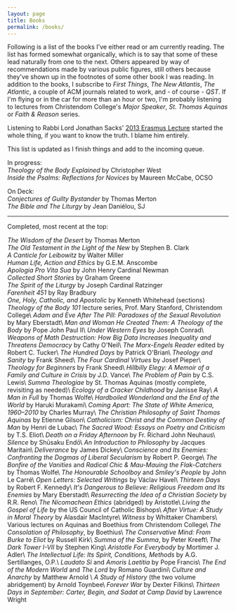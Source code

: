 ```yaml
---
layout: page
title: Books
permalink: /books/
---
```

Following is a list of the books I've either read or am currently reading. The list has formed somewhat organically, which is to say that some of these lead naturally from one to the next. Others appeared by way of recommendations made by various public figures, still others because they've shown up in the footnotes of some other book I was reading. In addition to the books, I subscribe to _First Things_, _The New Atlantis_, _The Atlantic_, a couple of ACM journals related to work, and - of course - _QST_. If I'm flying or in the car for more than an hour or two, I'm probably listening to lectures from Christendom College's _Major Speaker_, _St. Thomas Aquinas_ or _Faith & Reason_ series.

Listening to Rabbi Lord Jonathan Sacks' [2013 Erasmus Lecture](https://www.firstthings.com/article/2014/01/on-creative-minorities) started the whole thing, if you want to know the truth. I blame him entirely.

This list is updated as I finish things and add to the incoming queue.

In progress:  
_Theology of the Body Explained_ by Christopher West  
_Inside the Psalms: Reflections for Novices_ by Maureen McCabe, OCSO  

On Deck:  
_Conjectures of Guilty Bystander_ by Thomas Merton  
_The Bible and The Liturgy_ by Jean Daniélou, SJ  

---
Completed, most recent at the top:  

_The Wisdom of the Desert_ by Thomas Merton    
_The Old Testament in the Light of the New_ by Stephen B. Clark  
_A Canticle for Leibowitz_ by Walter Miller  
_Human Life, Action and Ethics_ by G.E.M. Anscombe  
_Apologia Pro Vita Sua_ by John Henry Cardinal Newman  
_Collected Short Stories_ by Graham Greene  
_The Spirit of the Liturgy_ by Joseph Cardinal Ratzinger      
_Farenheit 451_ by Ray Bradbury  
_One, Holy, Catholic, and Apostolic_ by Kenneth Whitehead (sections)  
_Theology of the Body 101_ lecture series, Prof. Mary Stanford, Christendom College\\
_Adam and Eve After The Pill: Paradoxes of the Sexual Revolution_ by Mary Eberstadt\\
_Man and Woman He Created Them: A Theology of the Body_ by Pope John Paul II\\
_Under Western Eyes_ by Joseph Conrad\\
_Weapons of Math Destruction: How Big Data Increases Inequality and Threatens Democracy_ by Cathy O'Neil\\
_The Marx-Engels Reader_ edited by Robert C. Tucker\\
_The Hundred Days_ by Patrick O'Brian\\
_Theology and Sanity_ by Frank Sheed\\
_The Four Cardinal Virtues_ by Josef Pieper\\
_Theology for Beginners_ by Frank Sheed\\
_Hillbilly Elegy: A Memoir of a Family and Culture in Crisis_ by J.D. Vance\\
_The Problem of Pain_ by C.S. Lewis\\
_Summa Theologiae_ by St. Thomas Aquinas (mostly complete, revisiting as needed)\\
_Ecology of a Cracker Childhood_ by Janisse Ray\\
_A Man in Full_ by Thomas Wolfe\\
_Hardboiled Wonderland and the End of the World_ by Haruki Murakami\\
_Coming Apart: The State of White America, 1960–2010_ by Charles Murray\\
_The Christian Philosophy of Saint Thomas Aquinas_ by Etienne Gilson\\
_Catholicism: Christ and the Common Destiny of Man_ by Henri de Lubac\\
_The Sacred Wood: Essays on Poetry and Criticism_ by T.S. Eliot\\
_Death on a Friday Afternoon_ by Fr. Richard John Neuhaus\\
_Silence_ by Shūsaku Endō\\
_An Introduction to Philosophy_ by Jacques Maritain\\
_Deliverance_ by James Dickey\\
_Conscience and Its Enemies: Confronting the Dogmas of Liberal Secularism_ by Robert P. George\\
_The Bonfire of the Vanities_ and _Radical Chic & Mau-Mauing the Flak-Catchers_ by Thomas Wolfe\\
_The Honourable Schoolboy_ and _Smiley's People_ by John Le Carré\\
_Open Letters: Selected Writings_ by Václav Havel\\
_Thirteen Days_ by Robert F. Kennedy\\
_It's Dangerous to Believe: Religious Freedom and Its Enemies_ by Mary Eberstadt\\
_Resurrecting the Idea of a Christian Society_ by R.R. Reno\\
_The Nicomachean Ethics_ (abridged) by Aristotle\\
_Living the Gospel of Life_ by the US Council of Catholic Bishops\\
_After Virtue: A Study in Moral Theory_ by Alasdair MacIntyre\\
_Witness_ by Whittaker Chambers\\
Various lectures on Aquinas and Boethius from Christendom College\\
_The Consolation of Philosophy_, by Boethius\\
_The Conservative Mind: From Burke to Eliot_ by Russell Kirk\\
_Summa of the Summa_, by Peter Kreeft\\
_The Dark Tower I-VII_ by Stephen King\\
_Aristotle For Everybody_ by Mortimer J. Adler\\
_The Intellectual Life: Its Spirit, Conditions, Methods_ by A.G. Sertillanges, O.P.\\
_Laudato Si_ and _Amoris Laetitia_ by Pope Francis\\
_The End of the Modern World_ and _The Lord_ by Romano Guardini\\
_Culture and Anarchy_ by Matthew Arnold \\
_A Study of History_ (the two volume abridgement) by Arnold Toynbee\\
_Forever War_ by Dexter Filkins\\
_Thirteen Days in September: Carter, Begin, and Sadat at Camp David_ by Lawrence Wright

